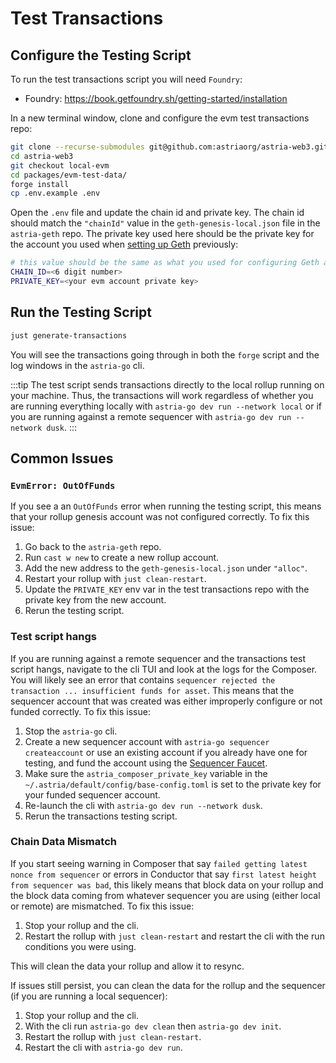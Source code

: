 # Test Transactions

## Configure the Testing Script

To run the test transactions script you will need `Foundry`:
- Foundry: <https://book.getfoundry.sh/getting-started/installation>

In a new terminal window, clone and configure the evm test transactions repo:

```bash
git clone --recurse-submodules git@github.com:astriaorg/astria-web3.git
cd astria-web3
git checkout local-evm
cd packages/evm-test-data/
forge install
cp .env.example .env
```

Open the `.env` file and update the chain id and private key. The chain id
should match the `"chainId"` value in the `geth-genesis-local.json` file in the
`astria-geth` repo. The private key used here should be the private key for the
account you used when [setting up
Geth](./run-local-rollup-and-sequencer.md#setup-a-geth-rollup) previously:

```bash
# this value should be the same as what you used for configuring Geth above
CHAIN_ID=<6 digit number>
PRIVATE_KEY=<your evm account private key>
```

## Run the Testing Script

```bash
just generate-transactions
```

You will see the transactions going through in both the `forge` script and the
log windows in the `astria-go` cli.

:::tip
The test script sends transactions directly to the local rollup running on your
machine. Thus, the transactions will work regardless of whether you are running
everything locally with `astria-go dev run --network local` or if you are running
against a remote sequencer with `astria-go dev run --network dusk`.
:::

## Common Issues

### `EvmError: OutOfFunds`

If you see a an `OutOfFunds` error when running the testing script, this means
that your rollup genesis account was not configured correctly. To fix this
issue:
1. Go back to the `astria-geth` repo.
2. Run `cast w new` to create a new rollup account.
3. Add the new address to the `geth-genesis-local.json` under `"alloc"`.
4. Restart your rollup with `just clean-restart`.
5. Update the `PRIVATE_KEY` env var in the test transactions repo with the
   private key from the new account.
6. Rerun the testing script.

### Test script hangs

If you are running against a remote sequencer and the transactions test script
hangs, navigate to the cli TUI and look at the logs for the Composer. You will
likely see an error that contains `sequencer rejected the transaction ...
insufficient funds for asset`. This means that the sequencer account that was
created was either improperly configure or not funded correctly. To fix this
issue:
1. Stop the `astria-go` cli.
2. Create a new sequencer account with `astria-go sequencer createaccount` or
   use an existing account if you already have one for testing, and fund the
   account using the [Sequencer
   Faucet](https://faucet.sequencer.dusk-5.devnet.astria.org/).
3. Make sure the `astria_composer_private_key` variable  in the
   `~/.astria/default/config/base-config.toml` is set to the private key for your funded
   sequencer account.
4. Re-launch the cli with `astria-go dev run --network dusk`.
5. Rerun the transactions testing script.

### Chain Data Mismatch

If you start seeing warning in Composer that say `failed getting latest nonce
from sequencer` or errors in Conductor that say `first latest height from
sequencer was bad`, this likely means that block data on your rollup and the
block data coming from whatever sequencer you are using (either local or remote)
are mismatched. To fix this issue:
1. Stop your rollup and the cli.
2. Restart the rollup with `just clean-restart` and restart the cli with the run
   conditions you were using.

This will clean the data your rollup and allow it to resync.

If issues still persist, you can clean the data for the rollup and the sequencer
(if you are running a local sequencer):
1. Stop your rollup and the cli.
2. With the cli run `astria-go dev clean` then `astria-go dev init`.
3. Restart the rollup with `just clean-restart`.
4. Restart the cli with `astria-go dev run`.
